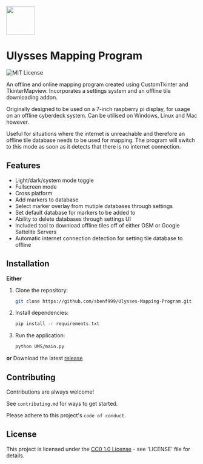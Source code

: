 <p align='left'>
   <img src='/UMS/Icons/logo.ico' width='75'>
</p>

# Ulysses Mapping Program
![MIT License](https://img.shields.io/badge/License-MIT-green.svg)

An offline and online mapping program created using CustomTkinter and TkinterMapview. Incorporates a settings system and an offline tile downloading addon. 

Originally designed to be used on a 7-inch raspberry pi display, for usage on an offline cyberdeck system. Can be utilised on Windows, Linux and Mac however.

Useful for situations where the internet is unreachable and therefore an offline tile database needs to be used for mapping. The program will switch to this mode as soon as it detects that there is no internet connection.
## Features

- Light/dark/system mode toggle
- Fullscreen mode
- Cross platform
- Add markers to database
- Select marker overlay from mutiple databases through settings
- Set default database for markers to be added to
- Ability to delete databases through settings UI
- Included tool to download offline tiles off of either OSM or Google Sattelite Servers
- Automatic internet connection detection for setting tile database to offline

## Installation
**Either**

1. Clone the repository:

   ```bash
   git clone https://github.com/sbenf999/Ulysses-Mapping-Program.git
   ```

2. Install dependencies:

   ```bash
   pip install -r requirements.txt
   ```

3. Run the application:

   ```bash
   python UMS/main.py
   ```
**or**
Download the latest [release](https://github.com/sbenf999/Ulysses-Mapping-Program/tags) 

## Contributing

Contributions are always welcome!

See `contributing.md` for ways to get started.

Please adhere to this project's `code of conduct`.


## License

This project is licensed under the [CC0 1.0 License](https://creativecommons.org/publicdomain/zero/1.0/legalcode.en) - see 'LICENSE' file for details.



